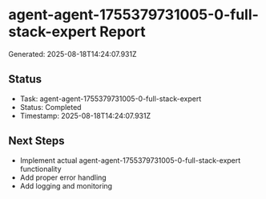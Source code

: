 # agent-agent-1755379731005-0-full-stack-expert Report

Generated: 2025-08-18T14:24:07.931Z

## Status
- Task: agent-agent-1755379731005-0-full-stack-expert
- Status: Completed
- Timestamp: 2025-08-18T14:24:07.931Z

## Next Steps
- Implement actual agent-agent-1755379731005-0-full-stack-expert functionality
- Add proper error handling
- Add logging and monitoring
